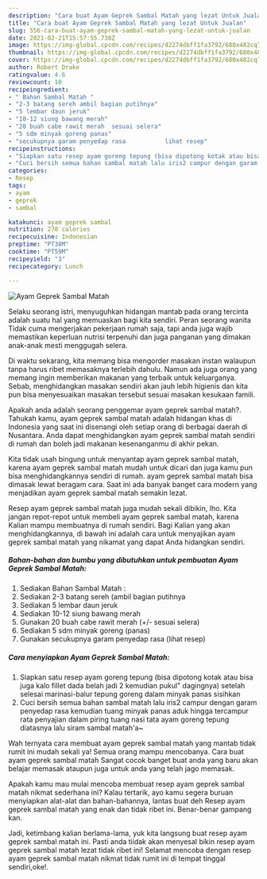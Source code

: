 ```yaml
---
description: "Cara buat Ayam Geprek Sambal Matah yang lezat Untuk Jualan"
title: "Cara buat Ayam Geprek Sambal Matah yang lezat Untuk Jualan"
slug: 556-cara-buat-ayam-geprek-sambal-matah-yang-lezat-untuk-jualan
date: 2021-02-21T15:57:55.738Z
image: https://img-global.cpcdn.com/recipes/d2274dbff1fa3792/680x482cq70/ayam-geprek-sambal-matah-foto-resep-utama.jpg
thumbnail: https://img-global.cpcdn.com/recipes/d2274dbff1fa3792/680x482cq70/ayam-geprek-sambal-matah-foto-resep-utama.jpg
cover: https://img-global.cpcdn.com/recipes/d2274dbff1fa3792/680x482cq70/ayam-geprek-sambal-matah-foto-resep-utama.jpg
author: Robert Drake
ratingvalue: 4.6
reviewcount: 10
recipeingredient:
- " Bahan Sambal Matah "
- "2-3 batang sereh ambil bagian putihnya"
- "5 lembar daun jeruk"
- "10-12 siung bawang merah"
- "20 buah cabe rawit merah  sesuai selera"
- "5 sdm minyak goreng panas"
- "secukupnya garam penyedap rasa           lihat resep"
recipeinstructions:
- "Siapkan satu resep ayam goreng tepung (bisa dipotong kotak atau bisa juga kalo fillet dada belah jadi 2 kemudian pukul&#34; dagingnya) setelah selesai marinasi-balur tepung goreng dalam minyak panas sisihkan"
- "Cuci bersih semua bahan sambal matah lalu iris2 campur dengan garam penyedap rasa kemudian tuang minyak panas aduk hingga tercampur rata penyajian dalam piring tuang nasi tata ayam goreng tepung diatasnya lalu siram sambal matah&#39;a~"
categories:
- Resep
tags:
- ayam
- geprek
- sambal

katakunci: ayam geprek sambal 
nutrition: 278 calories
recipecuisine: Indonesian
preptime: "PT38M"
cooktime: "PT59M"
recipeyield: "3"
recipecategory: Lunch

---
```



![Ayam Geprek Sambal Matah](https://img-global.cpcdn.com/recipes/d2274dbff1fa3792/680x482cq70/ayam-geprek-sambal-matah-foto-resep-utama.jpg)

Selaku seorang istri, menyuguhkan hidangan mantab pada orang tercinta adalah suatu hal yang memuaskan bagi kita sendiri. Peran seorang  wanita Tidak cuma mengerjakan pekerjaan rumah saja, tapi anda juga wajib memastikan keperluan nutrisi terpenuhi dan juga panganan yang dimakan anak-anak mesti menggugah selera.

Di waktu  sekarang, kita memang bisa mengorder masakan instan walaupun tanpa harus ribet memasaknya terlebih dahulu. Namun ada juga orang yang memang ingin memberikan makanan yang terbaik untuk keluarganya. Sebab, menghidangkan masakan sendiri akan jauh lebih higienis dan kita pun bisa menyesuaikan masakan tersebut sesuai masakan kesukaan famili. 



Apakah anda adalah seorang penggemar ayam geprek sambal matah?. Tahukah kamu, ayam geprek sambal matah adalah hidangan khas di Indonesia yang saat ini disenangi oleh setiap orang di berbagai daerah di Nusantara. Anda dapat menghidangkan ayam geprek sambal matah sendiri di rumah dan boleh jadi makanan kesenanganmu di akhir pekan.

Kita tidak usah bingung untuk menyantap ayam geprek sambal matah, karena ayam geprek sambal matah mudah untuk dicari dan juga kamu pun bisa menghidangkannya sendiri di rumah. ayam geprek sambal matah bisa dimasak lewat beragam cara. Saat ini ada banyak banget cara modern yang menjadikan ayam geprek sambal matah semakin lezat.

Resep ayam geprek sambal matah juga mudah sekali dibikin, lho. Kita jangan repot-repot untuk membeli ayam geprek sambal matah, karena Kalian mampu membuatnya di rumah sendiri. Bagi Kalian yang akan menghidangkannya, di bawah ini adalah cara untuk menyajikan ayam geprek sambal matah yang nikamat yang dapat Anda hidangkan sendiri.

<!--inarticleads1-->

##### Bahan-bahan dan bumbu yang dibutuhkan untuk pembuatan Ayam Geprek Sambal Matah:

1. Sediakan  Bahan Sambal Matah :
1. Sediakan 2-3 batang sereh (ambil bagian putihnya
1. Sediakan 5 lembar daun jeruk
1. Sediakan 10-12 siung bawang merah
1. Gunakan 20 buah cabe rawit merah (+/- sesuai selera)
1. Sediakan 5 sdm minyak goreng (panas)
1. Gunakan secukupnya garam penyedap rasa           (lihat resep)




<!--inarticleads2-->

##### Cara menyiapkan Ayam Geprek Sambal Matah:

1. Siapkan satu resep ayam goreng tepung (bisa dipotong kotak atau bisa juga kalo fillet dada belah jadi 2 kemudian pukul&#34; dagingnya) setelah selesai marinasi-balur tepung goreng dalam minyak panas sisihkan
1. Cuci bersih semua bahan sambal matah lalu iris2 campur dengan garam penyedap rasa kemudian tuang minyak panas aduk hingga tercampur rata penyajian dalam piring tuang nasi tata ayam goreng tepung diatasnya lalu siram sambal matah&#39;a~




Wah ternyata cara membuat ayam geprek sambal matah yang mantab tidak rumit ini mudah sekali ya! Semua orang mampu mencobanya. Cara buat ayam geprek sambal matah Sangat cocok banget buat anda yang baru akan belajar memasak ataupun juga untuk anda yang telah jago memasak.

Apakah kamu mau mulai mencoba membuat resep ayam geprek sambal matah nikmat sederhana ini? Kalau tertarik, ayo kamu segera buruan menyiapkan alat-alat dan bahan-bahannya, lantas buat deh Resep ayam geprek sambal matah yang enak dan tidak ribet ini. Benar-benar gampang kan. 

Jadi, ketimbang kalian berlama-lama, yuk kita langsung buat resep ayam geprek sambal matah ini. Pasti anda tiidak akan menyesal bikin resep ayam geprek sambal matah lezat tidak ribet ini! Selamat mencoba dengan resep ayam geprek sambal matah nikmat tidak rumit ini di tempat tinggal sendiri,oke!.

